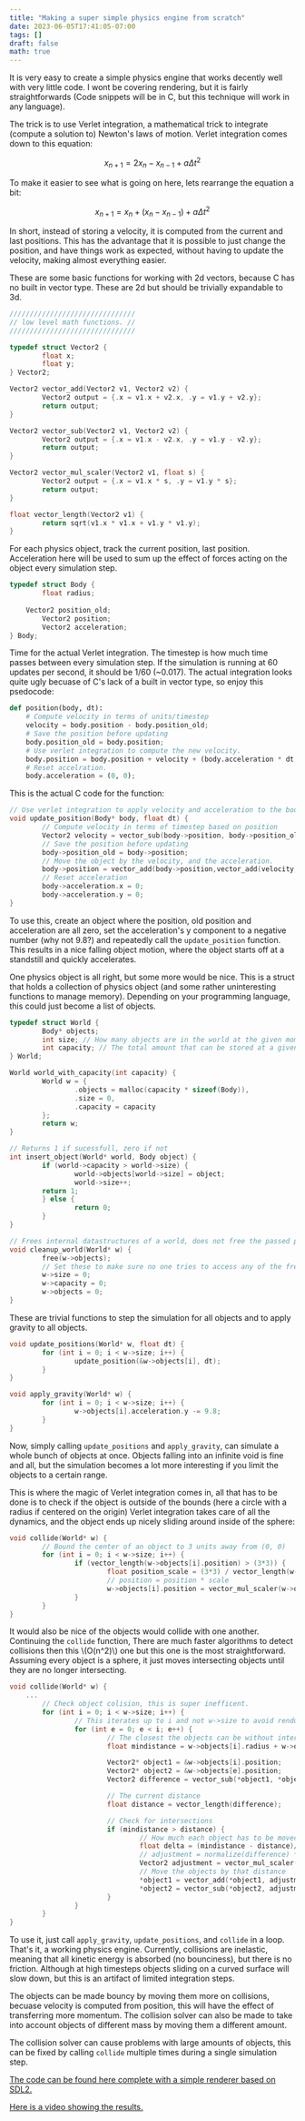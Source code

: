```yaml
---
title: "Making a super simple physics engine from scratch"
date: 2023-06-05T17:41:05-07:00
tags: []
draft: false
math: true
---
```


It is very easy to create a simple physics engine that works decently well with very little code.
I wont be covering rendering, but it is fairly straightforwards (Code snippets will be in C, but this technique will work in any language).

The trick is to use Verlet integration, a mathematical trick to integrate (compute a solution to) Newton's laws of motion.
Verlet integration comes down to this equation:

$$ x_{n+1} = 2x_{n} - x_{n-1} + a \Delta t^2 $$

To make it easier to see what is going on here, lets rearrange the equation a bit:

$$ x_{n+1} = x_{n} + (x_{n} - x_{n-1}) + a \Delta t^2 $$

In short, instead of storing a velocity, it is computed from the current and last positions.
This has the advantage that it is possible to just change the position, and have things work as expected, without having to update the velocity, making almost everything easier.

These are some basic functions for working with 2d vectors, because C has no built in vector type.
These are 2d but should be trivially expandable to 3d.

```c
///////////////////////////////
// low level math functions. //
///////////////////////////////

typedef struct Vector2 {
        float x;
        float y;
} Vector2;

Vector2 vector_add(Vector2 v1, Vector2 v2) {
        Vector2 output = {.x = v1.x + v2.x, .y = v1.y + v2.y};
        return output;
}

Vector2 vector_sub(Vector2 v1, Vector2 v2) {
        Vector2 output = {.x = v1.x - v2.x, .y = v1.y - v2.y};
        return output;
}

Vector2 vector_mul_scaler(Vector2 v1, float s) {
        Vector2 output = {.x = v1.x * s, .y = v1.y * s};
        return output;
}

float vector_length(Vector2 v1) {
        return sqrt(v1.x * v1.x + v1.y * v1.y);
}
```

For each physics object, track the current position, last position.
Acceleration here will be used to sum up the effect of forces acting on the object every simulation step.

```c
typedef struct Body {
        float radius;
        
	Vector2 position_old;
        Vector2 position;
        Vector2 acceleration;
} Body;
```

Time for the actual Verlet integration.
The timestep is how much time passes between every simulation step. If the simulation is running at 60 updates per second, it should be 1/60 (~0.017).
The actual integration looks quite ugly becuase of C's lack of a built in vector type, so enjoy this psedocode:

```py
def position(body, dt):
	# Compute velocity in terms of units/timestep	
	velocity = body.position - body.position_old;
	# Save the position before updating
	body.position_old = body.position;
	# Use verlet integration to compute the new velocity.
	body.position = body.position + velocity + (body.acceleration * dt * dt);
	# Reset accelration.
	body.acceleration = (0, 0);
```

This is the actual C code for the function:

```c
// Use verlet integration to apply velocity and acceleration to the body
void update_position(Body* body, float dt) {
        // Compute velocity in terms of timestep based on position
        Vector2 velocity = vector_sub(body->position, body->position_old);
        // Save the position before updating
        body->position_old = body->position;
        // Move the object by the velocity, and the acceleration. 
        body->position = vector_add(body->position,vector_add(velocity, vector_mul_scaler(body->acceleration, dt * dt )));
        // Reset acceleration
        body->acceleration.x = 0;
        body->acceleration.y = 0;
}
```

To use this, create an object where the position, old position and acceleration are all zero, set the acceleration's y component to a negative number (why not 9.8?) and repeatedly call the `update_position` function.
This results in a nice falling object motion, where the object starts off at a standstill and quickly accelerates.

One physics object is all right, but some more would be nice.
This is a struct that holds a collection of physics object (and some rather uninteresting functions to manage memory).
Depending on your programming language, this could just become a list of objects.

```c
typedef struct World {
        Body* objects;
        int size; // How many objects are in the world at the given moment
        int capacity; // The total amount that can be stored at a given time
} World;

World world_with_capacity(int capacity) {
        World w = {
                .objects = malloc(capacity * sizeof(Body)),
                .size = 0,
                .capacity = capacity
        };
        return w;
}

// Returns 1 if sucessfull, zero if not
int insert_object(World* world, Body object) {
        if (world->capacity > world->size) {
                world->objects[world->size] = object;
                world->size++;
		return 1;
        } else {
                return 0;
        }
}

// Frees internal datastructures of a world, does not free the passed pointer.
void cleanup_world(World* w) {
        free(w->objects);
        // Set these to make sure no one tries to access any of the freed data;
        w->size = 0;
        w->capacity = 0;
        w->objects = 0;
}
```

These are trivial functions to step the simulation for all objects and to apply gravity to all objects.

```c
void update_positions(World* w, float dt) {
        for (int i = 0; i < w->size; i++) {
                update_position(&w->objects[i], dt);
        }
}

void apply_gravity(World* w) {
        for (int i = 0; i < w->size; i++) {
                w->objects[i].acceleration.y -= 9.8;
        }
}
```

Now, simply calling `update_positions` and `apply_gravity`, can simulate a whole bunch of objects at once.
Objects falling into an infinite void is fine and all, but the simulation becomes a lot more interesting if you limit the objects to a certain range.

This is where the magic of Verlet integration comes in, all that has to be done is to check if the object is outside of the bounds (here a circle with a radius if centered on the origin)
Verlet integration takes care of all the dynamics, and the object ends up nicely sliding around inside of the sphere:

```c
void collide(World* w) {
        // Bound the center of an object to 3 units away from (0, 0)
        for (int i = 0; i < w->size; i++) {
                if (vector_length(w->objects[i].position) > (3*3)) {
                        float position_scale = (3*3) / vector_length(w->objects[i].position);
                        // position = position * scale
                        w->objects[i].position = vector_mul_scaler(w->objects[i].position,position_scale);
                }
        }
}
```

It would also be nice of the objects would collide with one another.
Continuing the `collide` function, There are much faster algorithms to detect collisions then this \\(O(n^2)\\) one but this one is the most straightforward.
Assuming every object is a sphere, it just moves intersecting objects until they are no longer intersecting.

```c
void collide(World* w) {
	...
        // Check object colision, this is super inefficent.
        for (int i = 0; i < w->size; i++) {
                // This iterates up to i and not w->size to avoid rendundent checks and checking an object against itself
                for (int e = 0; e < i; e++) {
                        // The closest the objects can be without intersecting
                        float mindistance = w->objects[i].radius + w->objects[e].radius;

                        Vector2* object1 = &w->objects[i].position;
                        Vector2* object2 = &w->objects[e].position;
                        Vector2 difference = vector_sub(*object1, *object2);

                        // The current distance
                        float distance = vector_length(difference);

                        // Check for intersections
                        if (mindistance > distance) {
                                // How much each object has to be moved in order to not be intersecting
                                float delta = (mindistance - distance)/2;
                                // adjustment = normalize(difference) * deta
                                Vector2 adjustment = vector_mul_scaler(vector_mul_scaler(difference, 1.0/distance), delta);
                                // Move the objects by that distance
                                *object1 = vector_add(*object1, adjustment);
                                *object2 = vector_sub(*object2, adjustment);
                        }
                }
        }
}
```

To use it, just call `apply_gravity`, `update_positions`, and `collide` in a loop.
That's it, a working physics engine. Currently, collisions are inelastic, meaning that all kinetic energy is absorbed (no bounciness), but there is no friction.
Although at high timesteps objects sliding on a curved surface will slow down, but this is an artifact of limited integration steps.

The objects can be made bouncy by moving them more on collisions, becuase velocity is computed from position, this will have the effect of transferring more momentum.
The collision solver can also be made to take into account objects of different mass by moving them a different amount.

The collision solver can cause problems with large amounts of objects, this can be fixed by calling `collide` multiple times during a single simulation step.

[The code can be found here complete with a simple renderer based on SDL2.](https://github.com/10maurycy10/physics-verlet)

[Here is a video showing the results.](https://youtu.be/1-dzsX9fY-4)
